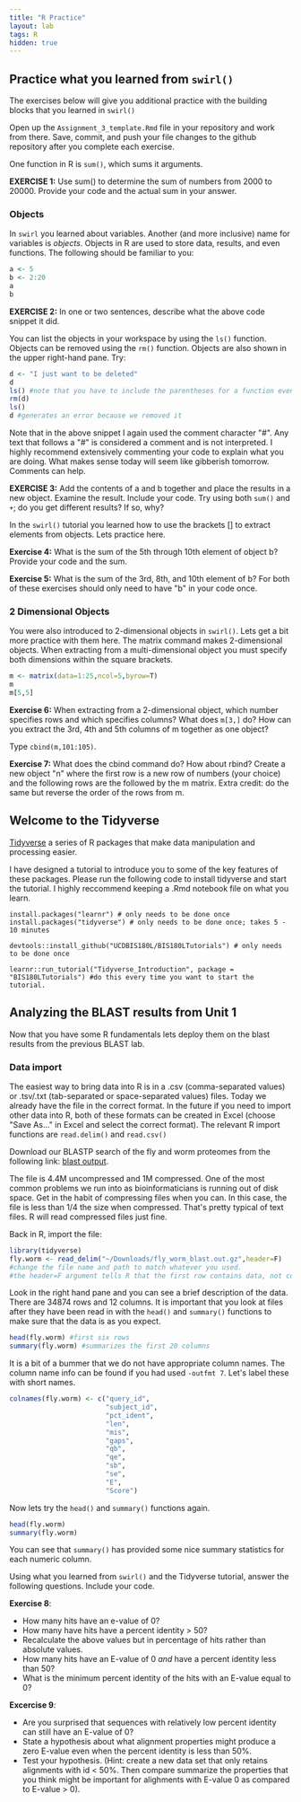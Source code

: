 ```yaml
---
title: "R Practice"
layout: lab
tags: R
hidden: true
---
```


## Practice what you learned from `swirl()`

The exercises below will give you additional practice with the building blocks that you learned in `swirl()`

Open up the `Assignment_3_template.Rmd` file in your repository and work from there.  Save, commit, and push your file changes to the github repository after you complete each exercise.

One function in R is `sum()`, which sums it arguments.

**EXERCISE 1:**  Use sum() to determine the sum of numbers from 2000 to 20000.  Provide your code and the actual sum in your answer.

### Objects
In `swirl` you learned about variables.  Another (and more inclusive) name for variables is *objects*. Objects in R are used to store data, results, and even functions.  The following should be familiar to you:

```r
a <- 5
b <- 2:20
a
b
```
**EXERCISE 2:** In one or two sentences, describe what the above code snippet it did.

You can list the objects in your workspace by using the `ls()` function.  Objects can be removed using the `rm()` function.  Objects are also shown in the upper right-hand pane.  Try:

```r
d <- "I just want to be deleted"
d
ls() #note that you have to include the parentheses for a function even if no arguments are needed.
rm(d)
ls()
d #generates an error because we removed it
```
Note that in the above snippet I again used the comment character "#".  Any text that follows a "#" is considered a comment and is not interpreted.  I highly recommend extensively commenting your code to explain what you are doing.  What makes sense today will seem like gibberish tomorrow.  Comments can help.

**EXERCISE 3:** Add the contents of a and b together and place the results in a new object.  Examine the result.  Include your code.  Try using both `sum()` and `+`; do you get different results?  If so, why?

In the `swirl()` tutorial you learned how to use the brackets [] to extract elements from objects.  Lets practice here.

**Exercise 4:** What is the sum of the 5th through 10th element of object b?  Provide your code and the sum.

**Exercise 5:** What is the sum of the 3rd, 8th, and 10th element of b?  For both of these exercises should only need to have "b" in your code once.

### 2 Dimensional Objects
You were also introduced to 2-dimensional objects in `swirl()`.  Lets get a bit more practice with them here.  The matrix command makes 2-dimensional objects.  When extracting from a multi-dimensional object you must specify both dimensions within the square brackets.

```r
m <- matrix(data=1:25,ncol=5,byrow=T)
m
m[5,5]
```
**Exercise 6:** When extracting from a 2-dimensional object, which number specifies rows and which specifies columns?  What does `m[3,]` do?  How can you extract the 3rd, 4th and 5th columns of m together as one object?

Type `cbind(m,101:105)`.

**Exercise 7:** What does the cbind command do?  How about rbind?  Create a new object "n" where the first row is a new row of numbers (your choice) and the following rows are the followed by the m matrix. Extra credit: do the same but reverse the order of the rows from m.

## Welcome to the Tidyverse

[Tidyverse](https://www.tidyverse.org/) a series of R packages that make data manipulation and processing easier.

I have designed a tutorial to introduce you to some of the key features of these packages.  Please run the following code to install tidyverse and start the tutorial.  I highly reccommend keeping a .Rmd notebook file on what you learn.

```
install.packages("learnr") # only needs to be done once
install.packages("tidyverse") # only needs to be done once; takes 5 - 10 minutes

devtools::install_github("UCDBIS180L/BIS180LTutorials") # only needs to be done once

learnr::run_tutorial("Tidyverse_Introduction", package = "BIS180LTutorials") #do this every time you want to start the tutorial.
```


## Analyzing the BLAST results from Unit 1

Now that you have some R fundamentals lets deploy them on the blast results from the previous BLAST lab.

### Data import
The easiest way to bring data into R is in a .csv (comma-separated values) or .tsv/.txt (tab-separated or space-separated values) files.  Today we already have the file in the correct format.  In the future if you need to import other data into R, both of these formats can be created in Excel (choose "Save As..." in Excel and select the correct format).  The relevant R import functions are `read.delim()` and `read.csv()`

Download our BLASTP search of the fly and worm proteomes from the following link:
[blast output](http://jnmaloof.github.io/BIS180L_web/data/fly_worm_blast.out.gz). 

The file is 4.4M uncompressed and 1M compressed. One of the most common problems we run into as bioinformaticians is running out of disk space. Get in the habit of compressing files when you can. In this case, the file is less than 1/4 the size when compressed. That's pretty typical of text files. R will read compressed files just fine.

Back in R, import the file:

```r
library(tidyverse)
fly.worm <- read_delim("~/Downloads/fly_worm_blast.out.gz",header=F)
#change the file name and path to match whatever you used.
#the header=F argument tells R that the first row contains data, not column names
```
Look in the right hand pane and you can see a brief description of the data.  There are 34874 rows and 12 columns.  It is important that you look at files after they have been read in with the `head()` and `summary()` functions to make sure that the data is as you expect.

```r
head(fly.worm) #first six rows
summary(fly.worm) #summarizes the first 20 columns
```

It is a bit of a bummer that we do not have appropriate column names.  The column name info can be found if you had used `-outfmt 7`. Let's label these with short names.

```r
colnames(fly.worm) <- c("query_id",
                        "subject_id",
                        "pct_ident",
                        "len",
                        "mis",
                        "gaps",
                        "qb",
                        "qe",
                        "sb",
                        "se",
                        "E",
                        "Score")
```
Now lets try the `head()` and `summary()` functions again.

```r
head(fly.worm)
summary(fly.worm)
```
You can see that `summary()` has provided some nice summary statistics for each numeric column.

Using what you learned from `swirl()` and the Tidyverse tutorial, answer the following questions.  Include your code.

**Exercise 8**:
* How many hits have an e-value of 0?
* How many have hits have a percent identity > 50?
* Recalculate the above values but in percentage of hits rather than absolute values.
* How many hits have an E-value of 0 _and_ have a percent identity less than 50?
* What is the minimum percent identity of the hits with an E-value equal to 0?

**Excercise 9**:
* Are you surprised that sequences with relatively low percent identity can still have an E-value of 0?
* State a hypothesis about what alignment properties might produce a zero E-value even when the percent identity is less than 50%.
* Test your hypothesis.  (Hint: create a new data set that only retains alignments with id < 50%.  Then compare summarize the properties that you think might be important for alighments with E-value 0 as compared to E-value > 0).

